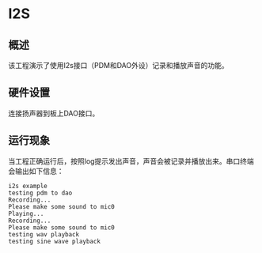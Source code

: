 # I2S

## 概述

该工程演示了使用I2s接口（PDM和DAO外设）记录和播放声音的功能。

## 硬件设置

连接扬声器到板上DAO接口。

## 运行现象

当工程正确运行后，按照log提示发出声音，声音会被记录并播放出来。串口终端会输出如下信息：
```console
i2s example
testing pdm to dao
Recording...
Please make some sound to mic0
Playing...
Recording...
Please make some sound to mic0
testing wav playback
testing sine wave playback
```
